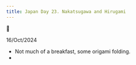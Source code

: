 ```yaml
---
title: Japan Day 23. Nakatsugawa and Hirugami
---
```

🌱

16/Oct/2024

- Not much of a breakfast, some origami folding.
- 